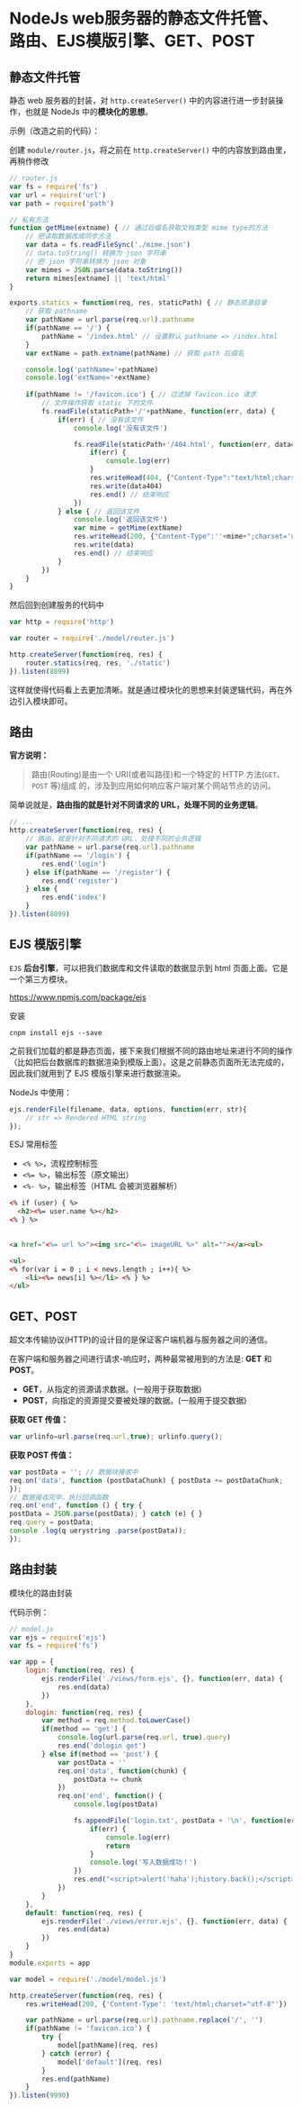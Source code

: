 # NodeJs web服务器的静态文件托管、路由、EJS模版引擎、GET、POST

## 静态文件托管

静态 web 服务器的封装，对 `http.createServer()` 中的内容进行进一步封装操作，也就是 NodeJs 中的**模块化的思想**。

示例（改造之前的代码）：

创建 `module/router.js`，将之前在 `http.createServer()` 中的内容放到路由里，再稍作修改

```js
// router.js
var fs = require('fs')
var url = require('url')
var path = require('path')

// 私有方法
function getMime(extname) { // 通过后缀名获取文档类型 mime type的方法
    // 把读取数据改成同步方法
    var data = fs.readFileSync('./mime.json')
    // data.toString() 转换为 json 字符串
    // 把 json 字符串转换为 json 对象
    var mimes = JSON.parse(data.toString())
    return mimes[extname] || 'text/html'
}

exports.statics = function(req, res, staticPath) { // 静态资源目录
    // 获取 pathname
    var pathName = url.parse(req.url).pathname
    if(pathName == '/') {
        pathName = '/index.html' // 设置默认 pathname => /index.html
    }
    var extName = path.extname(pathName) // 获取 path 后缀名

    console.log('pathName='+pathName)
    console.log('extName='+extName)
    
    if(pathName != '/favicon.ico') { // 过滤掉 favicon.ico 请求
        // 文件操作获取 static 下的文件
        fs.readFile(staticPath+'/'+pathName, function(err, data) {
            if(err) { // 没有该文件
                console.log('没有该文件')

                fs.readFile(staticPath+'/404.html', function(err, data404) {
                    if(err) {
                        console.log(err)
                    }
                    res.writeHead(404, {"Content-Type":"text/html;charset='utf-8'"})
                    res.write(data404)
                    res.end() // 结束响应
                })
            } else { // 返回该文件
                console.log('返回该文件')
                var mime = getMime(extName)
                res.writeHead(200, {"Content-Type":''+mime+";charset='utf-8'"})
                res.write(data)
                res.end() // 结束响应
            }
        })
    }
}
```

然后回到创建服务的代码中

```js
var http = require('http')

var router = require('./model/router.js')

http.createServer(function(req, res) {
    router.statics(req, res, './static')
}).listen(8899)
```
这样就使得代码看上去更加清晰。就是通过模块化的思想来封装逻辑代码，再在外边引入模块即可。

## 路由


**官方说明：**

> 路由(Routing)是由一个 URI(或者叫路径)和一个特定的 HTTP 方法(`GET`、`POST` 等)组成 的，涉及到应用如何响应客户端对某个网站节点的访问。

简单说就是，**路由指的就是针对不同请求的 URL，处理不同的业务逻辑**。

<!-- ![image](https://github.com/huabinzhang427/Doc-Zhang/blob/master/NodeJs/images/WX20190315-141802@2x.png) -->

```js
// ...
http.createServer(function(req, res) {
    // 路由，就是针对不同请求的 URL，处理不同的业务逻辑
    var pathName = url.parse(req.url).pathname
    if(pathName == '/login') {
        res.end('login')
    } else if(pathName == '/register') {
        res.end('register')
    } else {
        res.end('index')
    }
}).listen(8899)
```

## EJS 模版引擎

`EJS` **后台引擎**，可以把我们数据库和文件读取的数据显示到 html 页面上面。它是一个第三方模块。

https://www.npmjs.com/package/ejs

安装

```
cnpm install ejs --save
```

之前我们加载的都是静态页面，接下来我们根据不同的路由地址来进行不同的操作（比如把后台数据库的数据渲染到模版上面）。这是之前静态页面所无法完成的，因此我们就用到了 EJS 模版引擎来进行数据渲染。

NodeJs 中使用：
```js
ejs.renderFile(filename, data, options, function(err, str){
    // str => Rendered HTML string
});
```

ESJ 常用标签

* `<% %>`，流程控制标签
* `<%= %>`，输出标签（原文输出）
* `<%- %>`，输出标签（HTML 会被浏览器解析）

```html
<% if (user) { %>
  <h2><%= user.name %></h2>
<% } %>

 
<a href="<%= url %>"><img src="<%= imageURL %>" alt=""></a><ul>

<ul>
<% for(var i = 0 ; i < news.length ; i++){ %>
    <li><%= news[i] %></li> <% } %>
</ul>
```

## GET、POST

超文本传输协议(HTTP)的设计目的是保证客户端机器与服务器之间的通信。

在客户端和服务器之间进行请求-响应时，两种最常被用到的方法是: **GET** 和 **POST**。

* **GET**，从指定的资源请求数据。(一般用于获取数据)
* **POST**，向指定的资源提交要被处理的数据。(一般用于提交数据)

**获取 GET 传值：**

```js
var urlinfo=url.parse(req.url,true); urlinfo.query();
```

**获取 POST 传值：**

```js
var postData = ''; // 数据块接收中
req.on('data', function (postDataChunk) { postData += postDataChunk;
});
// 数据接收完毕，执行回调函数
req.on('end', function () { try {
postData = JSON.parse(postData); } catch (e) { }
req.query = postData;
console .log(q uerystring .parse(postData));
});
```

## 路由封装

模块化的路由封装

代码示例：

```js
// model.js
var ejs = require('ejs')
var fs = require('fs')

var app = {
    login: function(req, res) {
        ejs.renderFile('./views/form.ejs', {}, function(err, data) {
            res.end(data)
        })
    },
    dologin: function(req, res) {
        var method = req.method.toLowerCase()
        if(method == 'get') {
            console.log(url.parse(req.url, true).query)
            res.end('dologin get')
        } else if(method == 'post') {
            var postData = ''
            req.on('data', function(chunk) {
                postData += chunk
            })
            req.on('end', function() {
                console.log(postData)

                fs.appendFile('login.txt', postData + '\n', function(err) {
                    if(err) {
                        console.log(err)
                        return
                    }
                    console.log('写入数据成功！')
                })
                res.end("<script>alert('haha');history.back();</script>")
            })
        }
    },
    default: function(req, res) {
        ejs.renderFile('./views/error.ejs', {}, function(err, data) {
            res.end(data)
        })
    }
}
module.exports = app
```

```js
var model = require('./model/model.js')

http.createServer(function(req, res) {
    res.writeHead(200, {'Content-Type': 'text/html;charset="utf-8"'})

    var pathName = url.parse(req.url).pathname.replace('/', '')
    if(pathName != 'favicon.ico') {
        try {
            model[pathName](req, res)
        } catch (error) {
            model['default'](req, res)
        }
        res.end(pathName)
    }
}).listen(9990)
```


